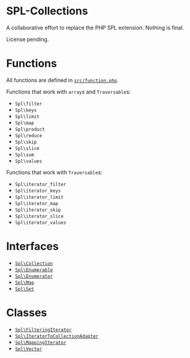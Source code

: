 SPL-Collections
===============

A collaborative effort to replace the PHP SPL extension. Nothing is final.

License pending.


Functions
=========

All functions are defined in [`src/function.php`](src/function.php).

Functions that work with `array`s and `Traversable`s:
 - `Spl\filter`
 - `Spl\keys`
 - `Spl\limit`
 - `Spl\map`
 - `Spl\product`
 - `Spl\reduce`
 - `Spl\skip`
 - `Spl\slice`
 - `Spl\sum`
 - `Spl\values`

Functions that work with `Traversable`s:
 - `Spl\iterator_filter`
 - `Spl\iterator_keys`
 - `Spl\iterator_limit`
 - `Spl\iterator_map`
 - `Spl\iterator_skip`
 - `Spl\iterator_slice`
 - `Spl\iterator_values`


Interfaces
==========

 - [`Spl\Collection`](src/Collection.php)
 - [`Spl\Enumerable`](src/Enumerable.php)
 - [`Spl\Enumerator`](src/Enumerator.php)
 - [`Spl\Map`](src/Map.php)
 - [`Spl\Set`](src/Set.php)


Classes
=======

 - [`Spl\FilteringIterator`](src/Iterator/FilteringIterator.php)
 - [`Spl\IteratorToCollectionAdapter`](src/Iterator/IteratorToCollectionAdapter.php)
 - [`Spl\MappingIterator`](src/Iterator/MappingIterator.php)
 - [`Spl\Vector`](src/Vector.php)
